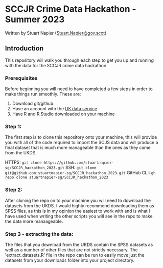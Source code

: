 # SCCJR Crime Data Hackathon - Summer 2023
Written by Stuart Napier (<Stuart.Napier@gov.scot>)

## Introduction

This repository will walk you through each step to get you up and running with the data for the SCCJR crime data hackathon

### Prerequisites
Before beginning you will need to have completed a few steps in order to make things run smoothly.
These are:
1. Download git/github
2. Have an account with the [UK data service](https://ukdataservice.ac.uk/)
3. Have R and R Studio downloaded on your machine


### Step 1:
The first step is to clone this repository onto your machine, this will provide you with all of the code required to import the SCJS data and will produce a final dataset that is much more manageable than the ones as they come from the UKDS. 

HTTPS: `git clone https://github.com/stuartnapier-sg/SCCJR_hackathon_2023.git`
SSH: `git clone git@github.com:stuartnapier-sg/SCCJR_hackathon_2023.git`
GitHub CLI: `gh repo clone stuartnapier-sg/SCCJR_hackathon_2023`

### Step 2:
After cloning the repo on to your machine you will need to download the datasets from the UKDS. I would highly recommend downloading them as SPSS files, as this is in my opinion the easiest to work with and is what I have used when writing the other scripts you will see in the repo to make the data more manaageable.

### Step 3 - extracting the data:
The files that you download from the UKDS contain the SPSS datasets as well as a number of other files that are not strictly necessary.
The 'extract_datasets.R' file in the repo can be run to easily move just the datasets from your downloads folder into your project directory.





